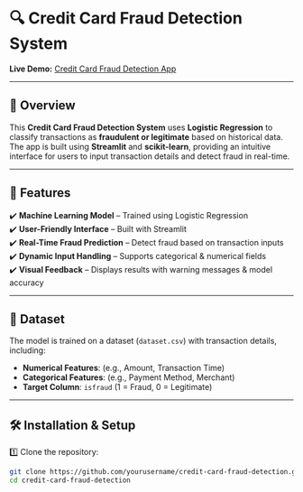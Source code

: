 # 🔍 Credit Card Fraud Detection System  
**Live Demo:** [Credit Card Fraud Detection App](https://creditcardfrauddetecting.streamlit.app/)  

---

## 📌 Overview  
This **Credit Card Fraud Detection System** uses **Logistic Regression** to classify transactions as **fraudulent or legitimate** based on historical data. The app is built using **Streamlit** and **scikit-learn**, providing an intuitive interface for users to input transaction details and detect fraud in real-time.  

---

## 🚀 Features  
✔️ **Machine Learning Model** – Trained using Logistic Regression  
✔️ **User-Friendly Interface** – Built with Streamlit  
✔️ **Real-Time Fraud Prediction** – Detect fraud based on transaction inputs  
✔️ **Dynamic Input Handling** – Supports categorical & numerical fields  
✔️ **Visual Feedback** – Displays results with warning messages & model accuracy  

---

## 📂 Dataset  
The model is trained on a dataset (`dataset.csv`) with transaction details, including:  
- **Numerical Features**: (e.g., Amount, Transaction Time)  
- **Categorical Features**: (e.g., Payment Method, Merchant)  
- **Target Column**: `isfraud` (1 = Fraud, 0 = Legitimate)  

---

## 🛠️ Installation & Setup  
1️⃣ Clone the repository:  
```sh
git clone https://github.com/yourusername/credit-card-fraud-detection.git
cd credit-card-fraud-detection
